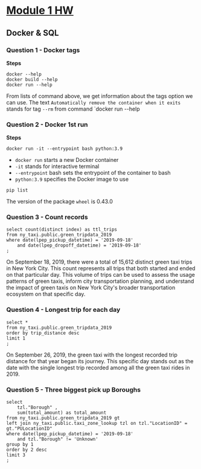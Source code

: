 # [Module 1 HW](https://github.com/DataTalksClub/data-engineering-zoomcamp/blob/main/cohorts/2024/01-docker-terraform/homework.md)
## Docker & SQL
### Question 1 - Docker tags
**Steps**
```
docker --help
docker build --help
docker run --help
```

From lists of command above, we get information about the tags option we can use.
The text `Automatically remove the container when it exits` stands for tag `--rm` from command `docker run --help

### Question 2 - Docker 1st run
**Steps**
```
docker run -it --entrypoint bash python:3.9
```
- `docker run` starts a new Docker container
- `-it` stands for interactive terminal
- `--entrypoint` bash sets the entrypoint of the container to bash
- `python:3.9` specifies the Docker image to use

```
pip list
```
The version of the package `wheel` is 0.43.0

### Question 3 - Count records
```
select count(distinct index) as ttl_trips
from ny_taxi.public.green_tripdata_2019
where date(lpep_pickup_datetime) = '2019-09-18'
	and date(lpep_dropoff_datetime) = '2019-09-18'
;
```
On September 18, 2019, there were a total of 15,612 distinct green taxi trips in New York City. This count represents all trips that both started and ended on that particular day. 
This volume of trips can be used to assess the usage patterns of green taxis, inform city transportation planning, and understand the impact of green taxis on New York City's broader transportation ecosystem on that specific day.

### Question 4 - Longest trip for each day
```
select *
from ny_taxi.public.green_tripdata_2019
order by trip_distance desc
limit 1
;
```
On September 26, 2019, the green taxi with the longest recorded trip distance for that year began its journey. This specific day stands out as the date with the single longest trip recorded among all the green taxi rides in 2019. 

### Question 5 - Three biggest pick up Boroughs
```
select 
	tzl."Borough" ,
	sum(total_amount) as total_amount 
from ny_taxi.public.green_tripdata_2019 gt 
left join ny_taxi.public.taxi_zone_lookup tzl on tzl."LocationID" = gt."PULocationID" 
where date(lpep_pickup_datetime) = '2019-09-18'
	and tzl."Borough" != 'Unknown'
group by 1
order by 2 desc
limit 3
;
```